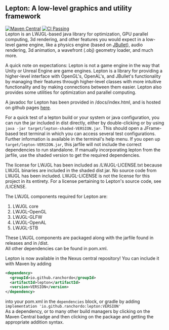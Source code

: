 ## Lepton: A low-level graphics and utility framework  
[![Maven Central](https://img.shields.io/maven-central/v/io.github.ranchordo/lepton.svg?label=Maven%20Central)](https://search.maven.org/search?q=g:%22io.github.ranchordo%22%20AND%20a:%22lepton%22)
[![CI Passing](https://github.com/ranchordo/lepton/actions/workflows/maven.yml/badge.svg)](https://github.com/ranchordo/lepton/actions/workflows/maven.yml)  
Lepton is an LWJGL-based java library for optimization, GPU parallel computing, 3d rendering, and other features you would expect in a low-level game engine, like a physics engine (based on [JBullet](http://jbullet.advel.cz)), audio rendering, 3d animation, a wavefront (.obj) geometry loader, and much more.  
  
A quick note on expectations: Lepton is not a game engine in the way that Unity or Unreal Engine are game engines. Lepton is a library for providing a higher-level interface with OpenGL's, OpenAL's, and JBullet's functionality by managing their features through higher-level classes with more intuitive functionality and by making connections between them easier. Lepton also provides some utilities for optimization and parallel computing.  
  
A javadoc for Lepton has been provided in /docs/index.html, and is hosted on github pages [here](https://ranchordo.github.io/lepton/).  
  
For a quick test of a lepton build or your system or java configuration, you can run the jar included in dist directly, either by double-clicking or by using `java -jar target/lepton-shaded-VERSION.jar`. This should open a JFrame-based test terminal in which you can access several test configurations. Further information is available in the terminal's help menu. If you open up `target/lepton-VERSION.jar`, this jarfile will not include the correct dependencies to run standalone. If manually incorporating lepton from the jarfile, use the shaded version to get the required dependencies.  
  
The license for LWJGL has been included as /LWJGL-LICENSE.txt because LWJGL binaries are included in the shaded dist jar. No source code from LWJGL has been included. LWJGL-LICENSE is not the license for this project in its entirety. For a license pertaining to Lepton's source code, see /LICENSE.  
  
The LWJGL components required for Lepton are:  
1. LWJGL core  
2. LWJGL-OpenGL  
3. LWJGL-GLFW  
4. LWJGL-OpenAL  
5. LWJGL-STB  
  
These LWJGL components are packaged along with the jarfile found in releases and in /dist.  
All other dependencies can be found in pom.xml.  
  
Lepton is now available in the Nexus central repository! You can include it with Maven by adding  
```xml
<dependency>
  <groupId>io.github.ranchordo</groupId>
  <artifactId>lepton</artifactId>
  <version>VERSION</version>
</dependency>
```
into your pom.xml in the `dependencies` block, or gradle by adding  
`implementation 'io.github.ranchordo:lepton:VERSION'`  
As a dependency, or to many other build managers by clicking on the Maven Central badge and then clicking on the package and getting the appropriate addition syntax.
